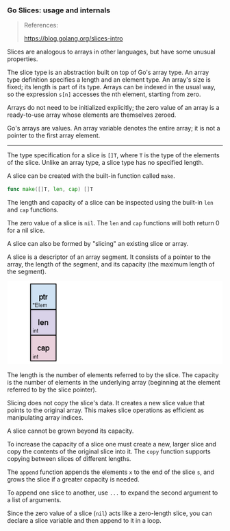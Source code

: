 ### Go Slices: usage and internals

> References:
>
> https://blog.golang.org/slices-intro

Slices are analogous to arrays in other languages, but have some unusual properties.

The slice type is an abstraction built on top of Go's array type. An array type definition specifies a length and an element type. An array's size is fixed; its length is part of its type. Arrays can be indexed in the usual way, so the expression `s[n]` accesses the nth element, starting from zero.

Arrays do not need to be initialized explicitly; the zero value of an array is a ready-to-use array whose elements are themselves zeroed.

Go's arrays are values. An array variable denotes the entire array; it is not a pointer to the first array element.

---

The type specification for a slice is `[]T`, where `T` is the type of the elements of the slice. Unlike an array type, a slice type has no specified length.

A slice can be created with the built-in function called `make`.

```go
func make([]T, len, cap) []T
```

The length and capacity of a slice can be inspected using the built-in `len` and `cap` functions. 

The zero value of a slice is `nil`. The `len` and `cap` functions will both return 0 for a nil slice.

A slice can also be formed by "slicing" an existing slice or array.

A slice is a descriptor of an array segment. It consists of a pointer to the array, the length of the segment, and its capacity (the maximum length of the segment).

  ![img](.slices-images/slice-struct.png)

The length is the number of elements referred to by the slice. The capacity is the number of elements in the underlying array (beginning at the element referred to by the slice pointer).

Slicing does not copy the slice's data. It creates a new slice value that points to the original array. This makes slice operations as efficient as manipulating array indices.

A slice cannot be grown beyond its capacity.

To increase the capacity of a slice one must create a new, larger slice and copy the contents of the original slice into it. The `copy` function supports copying between slices of different lengths. 

The `append` function appends the elements `x` to the end of the slice `s`, and grows the slice if a greater capacity is needed.

To append one slice to another, use `...` to expand the second argument to a list of arguments.

Since the zero value of a slice (`nil`) acts like a zero-length slice, you can declare a slice variable and then append to it in a loop.


